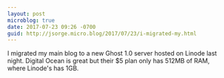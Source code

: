 ```yaml
---
layout: post
microblog: true
date: 2017-07-23 09:26 -0700
guid: http://jsorge.micro.blog/2017/07/23/i-migrated-my.html
---
```

I migrated my main blog to a new Ghost 1.0 server hosted on Linode last night. Digital Ocean is great but their $5 plan only has 512MB of RAM, where Linode's has 1GB.

